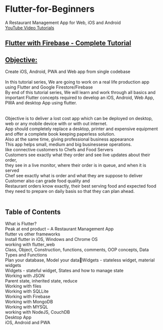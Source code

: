 # Flutter-for-Beginners
A Restaurant Management App for Web, iOS and Android
<br><a href="https://www.youtube.com/playlist?list=PLp0TENYyY8lGaU3m8GaO4hW19SJR5tjlT" target="_blank">YouTube Video Tutorials</a><br>
<h2><u>Flutter with Firebase - Complete Tutorial</u></h2>
<h2><u>Objective:</u></h2> Create iOS, Android, PWA and Web app from single codebase<br><br>
In this tutorial series, We are going to work on a real life production app using Flutter and Google Firestore/Firebase
<br/>
By end of this tutorial series, We will learn and work through all basics and important Flutter concepts required to develop an iOS, Android, Web App, PWA and desktop App using flutter.
<br/><br><br>
Objective is to deliver a lost cost app which can be deployed on desktop, web or any mobile device with or with out internet.
<br/>
App should completely replace a desktop, printer and expensive equipment and offer a complete book keeping paperless solution.
<br/>
Also at the same time, giving professional business appearance
<br/>
This app helps small, medium and big businessese operations.
<br/>
like connective customers to Chefs and Food Servers
<br/>
Customers see exactly what they order and see live updates about their order,
<br/>
they see in a live monitor, where their order is in queue, and when it is served
<br/>
Chef see exactly what is order and what they are suppose to deliver
<br/>
Customer also can grade food quality and
<br/>
Restaurant orders know exactly, their best serving food and expected food they need to prepare on daily basis so that they can plan ahead.<br/>
<br/>

<h2>Table of Contents</h2>

What is Flutter?<br/>
Peak at end product – A Restaurant Management App<br/>
flutter vs other frameworks<br/>
Install flutter in iOS, Windows and Chrome OS<br/>
working with flutter_web<br/>
Class, Object, Construction, functions, comments, OOP concepts, Data Types and Functions<br/>
Plan your database, Model your dataWidgets - stateless widget, material widgets<br/>
Widgets - stateful widget, States and how to manage state<br/>
Working with JSON<br/>
Parent state, inherited state, reduce<br/>
Working with files <br/>
Working with SQLLite<br/>
Working with Firebase<br/>
Working with MongoDB<br/>
Working with MYSQL<br/>
working with NodeJS, CouchDB<br/>
Desktop App<br/>
iOS, Android and PWA<br/>
